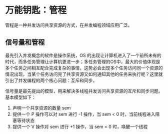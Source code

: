 # 万能钥匙：管程

管程是一种并发访问共享资源的方式，在并发编程领域应用广泛。

## 信号量和管程

最先引入并发概念的软件是操作系统，OS 的出现让计算机进入了一个前所未有的时代，而多任务管理让计算机更进一步；多任务管理的OS中，最大的价值体现是多个任务之间相互配合完成复杂的事情，这势必会出现多个任务访问同一个资源的情况出现，当某个任务访问完了共享资源又如何通知其他的任务来执行呢？这里就引出了并发编程的两个核心问题：互斥和同步。

信号量是最先提出的模型，用来解决多线程并发访问共享资源的互斥和同步问题。基本模型如下：

1. 声明一个共享资源的数量 sem
2. 提供一个 P 操作可以对 sem 进行 -1 操作，当 sem < 0 时，当前线程进入阻塞等待状态
3. 提供一个 V 操作对 sem 进行 +1 操作，当 sem < 0 时，唤醒一个线程


